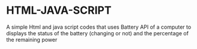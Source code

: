 # HTML-JAVA-SCRIPT
A simple Html and java script codes that uses Battery API of a computer to displays the status of the battery (changing or not) and the percentage of the remaining power

